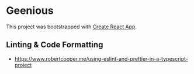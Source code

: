 # Geenious

This project was bootstrapped with [Create React App](https://github.com/facebook/create-react-app).

## Linting & Code Formatting
* https://www.robertcooper.me/using-eslint-and-prettier-in-a-typescript-project